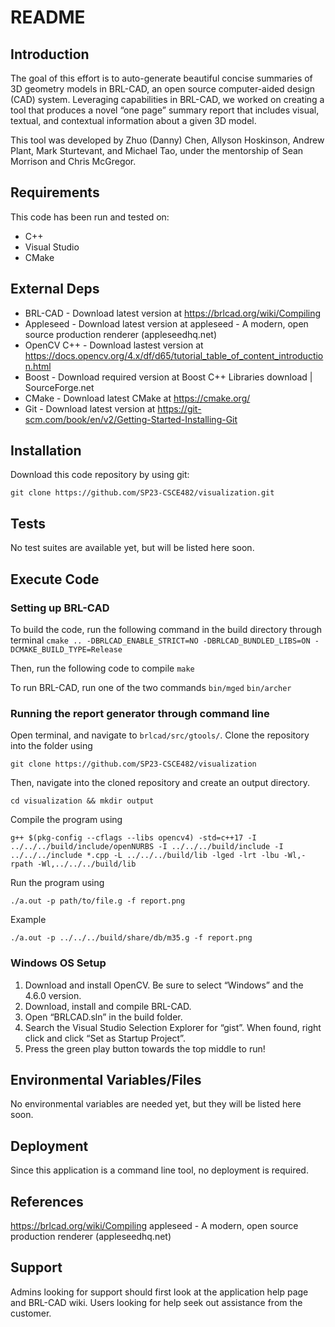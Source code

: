 # README

## Introduction ##

The goal of this effort is to auto-generate beautiful concise summaries of 3D geometry models in BRL-CAD, an open source computer-aided design (CAD) system. Leveraging capabilities in BRL-CAD, we worked on creating a tool that produces a novel “one page” summary report that includes visual, textual, and contextual information about a given 3D model.

This tool was developed by Zhuo (Danny) Chen, Allyson Hoskinson, Andrew Plant, Mark Sturtevant, and Michael Tao, under the mentorship of Sean Morrison and Chris McGregor.

## Requirements ##

This code has been run and tested on:

* C++
* Visual Studio
* CMake


## External Deps  ##

* BRL-CAD - Download latest version at https://brlcad.org/wiki/Compiling 
* Appleseed - Download latest version at appleseed - A modern, open source production renderer (appleseedhq.net)
* OpenCV C++ - Download lastest version at https://docs.opencv.org/4.x/df/d65/tutorial_table_of_content_introduction.html
* Boost - Download required version at Boost C++ Libraries download | SourceForge.net
* CMake - Download latest CMake at https://cmake.org/
* Git - Download latest version at https://git-scm.com/book/en/v2/Getting-Started-Installing-Git 

## Installation ##

Download this code repository by using git:

 `git clone https://github.com/SP23-CSCE482/visualization.git`


## Tests ##

No test suites are available yet, but will be listed here soon.

## Execute Code ##
### Setting up BRL-CAD
To build the code, run the following command in the build directory through terminal
`cmake .. -DBRLCAD_ENABLE_STRICT=NO -DBRLCAD_BUNDLED_LIBS=ON -DCMAKE_BUILD_TYPE=Release`

Then, run the following code to compile
`make`

To run BRL-CAD, run one of the two commands
`bin/mged`
`bin/archer`

### Running the report generator through command line
Open terminal, and navigate to `brlcad/src/gtools/`. Clone the repository into the folder using

`git clone https://github.com/SP23-CSCE482/visualization`

Then, navigate into the cloned repository and create an output directory.

`cd visualization && mkdir output`

Compile the program using

`g++ $(pkg-config --cflags --libs opencv4) -std=c++17 -I ../../../build/include/openNURBS -I ../../../build/include -I ../../../include *.cpp -L ../../../build/lib -lged -lrt -lbu -Wl,-rpath -Wl,../../../build/lib`

Run the program using 

`./a.out -p path/to/file.g -f report.png`

Example

`./a.out -p ../../../build/share/db/m35.g -f report.png`

### Windows OS Setup
1. Download and install OpenCV. Be sure to select “Windows” and the 4.6.0 version.
2. Download, install and compile BRL-CAD.
3. Open “BRLCAD.sln” in the build folder.
4. Search the Visual Studio Selection Explorer for “gist”. When found, right click and click “Set as Startup Project”.
5. Press the green play button towards the top middle to run!

## Environmental Variables/Files ##

No environmental variables are needed yet, but they will be listed here soon.

## Deployment ##

Since this application is a command line tool, no deployment is required.

## References ##

https://brlcad.org/wiki/Compiling 
appleseed - A modern, open source production renderer (appleseedhq.net)

## Support ##

Admins looking for support should first look at the application help page and BRL-CAD wiki.
Users looking for help seek out assistance from the customer.

